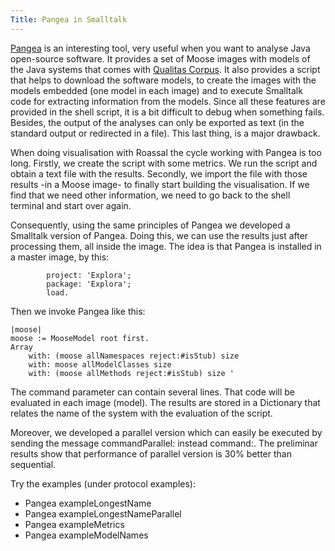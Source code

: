 ```yaml
---
Title: Pangea in Smalltalk
---
```


[Pangea](%base_url%/research/pangea) is an interesting tool, very useful when you want to analyse Java open-source software. It provides a set of Moose images with models of the Java systems that comes with [Qualitas Corpus](http://www.qualitascorpus.com). It also provides a script that helps to download the software models, to create the images with the models embedded (one model in each image) and to execute Smalltalk code for extracting information from the models. Since all these features are provided in the shell script, it is a bit difficult to debug when something fails. Besides, the output of the analyses can only be exported as text (in the standard output or redirected in a file). This last thing, is a major drawback.

When doing visualisation with Roassal the cycle working with Pangea is too long. Firstly, we create the script with some metrics. We run the script and obtain a text file with the results. Secondly, we import the file with those results -in a Moose image- to finally start building the visualisation. If we find that we need other information, we need to go back to the shell terminal and start over again.

Consequently, using the same principles of Pangea we developed a Smalltalk version of Pangea. Doing this, we can use the results just after processing them, all inside the image. The idea is that Pangea is installed in a master image, by this:  

```Gofer new smalltalkhubUser: 'merino'
        project: 'Explora';
        package: 'Explora';
        load.
```

Then we invoke Pangea like this:

```Pangea command: '
|moose|
moose := MooseModel root first.
Array 
	with: (moose allNamespaces reject:#isStub) size
	with: moose allModelClasses size
	with: (moose allMethods reject:#isStub) size '
```

The command parameter can contain several lines. That code will be evaluated in each image (model). The results are stored in a Dictionary that relates the name of the system with the evaluation of the script.

Moreover, we developed a parallel version which can easily be executed by sending the message commandParallel: instead command:. The preliminar results show that performance of parallel version is 30% better than sequential.

Try the examples (under protocol examples):

- Pangea exampleLongestName
- Pangea exampleLongestNameParallel
- Pangea exampleMetrics
- Pangea exampleModelNames
